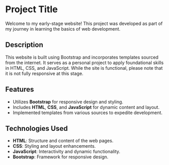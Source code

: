 # Project Title

Welcome to my early-stage website! This project was developed as part of my journey in learning the basics of web development. 

## Description

This website is built using Bootstrap and incorporates templates sourced from the internet. It serves as a personal project to apply foundational skills in HTML, CSS, and JavaScript. While the site is functional, please note that it is not fully responsive at this stage.

## Features

- Utilizes **Bootstrap** for responsive design and styling.
- Includes **HTML**, **CSS**, and **JavaScript** for dynamic content and layout.
- Implemented templates from various sources to expedite development.

## Technologies Used

- **HTML**: Structure and content of the web pages.
- **CSS**: Styling and layout enhancements.
- **JavaScript**: Interactivity and dynamic functionality.
- **Bootstrap**: Framework for responsive design.

